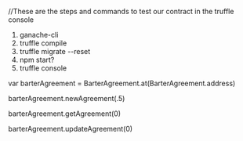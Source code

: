 //These are the steps and commands to test our contract in the truffle console
1) ganache-cli
2) truffle compile
3) truffle migrate --reset
4) npm start?
5) truffle console

var barterAgreement = BarterAgreement.at(BarterAgreement.address)

barterAgreement.newAgreement(.5)

barterAgreement.getAgreement(0)

barterAgreement.updateAgreement(0)
